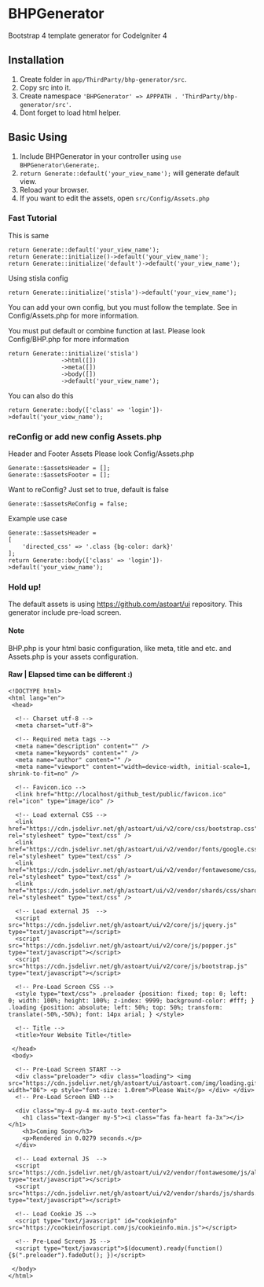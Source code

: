 # BHPGenerator
Bootstrap 4 template generator for CodeIgniter 4

## Installation
  1. Create folder in `app/ThirdParty/bhp-generator/src`.
  2. Copy src into it.
  3. Create namespace `'BHPGenerator' => APPPATH . 'ThirdParty/bhp-generator/src'`.
  4. Dont forget to load html helper.

## Basic Using
  1. Include BHPGenerator in your controller using `use BHPGenerator\Generate;`.
  2. `return Generate::default('your_view_name');` will generate default view.
  3. Reload your browser.
  4. If you want to edit the assets, open `src/Config/Assets.php`

### Fast Tutorial
This is same

    return Generate::default('your_view_name');
    return Generate::initialize()->default('your_view_name');
    return Generate::initialize('default')->default('your_view_name');

Using stisla config

    return Generate::initialize('stisla')->default('your_view_name');

You can add your own config, but you must follow the template. See in Config/Assets.php for more information.

You must put default or combine function at last.
Please look Config/BHP.php for more information

    return Generate::initialize('stisla')
                   ->html([])
                   ->meta([])
                   ->body([])
                   ->default('your_view_name');

You can also do this

    return Generate::body(['class' => 'login'])->default('your_view_name');

### reConfig or add new config Assets.php
Header and Footer Assets
Please look Config/Assets.php

    Generate::$assetsHeader = [];
    Generate::$assetsFooter = [];

Want to reConfig? Just set to true, default is false

    Generate::$assetsReConfig = false;

Example use case
  
    Generate::$assetsHeader =
    [
        'directed_css' => '.class {bg-color: dark}'
    ];
    return Generate::body(['class' => 'login'])->default('your_view_name');

### Hold up!
The default assets is using https://github.com/astoart/ui repository. This generator include pre-load screen.

#### Note
BHP.php is your html basic configuration, like meta, title and etc. and Assets.php is your assets configuration.

#### Raw | Elapsed time can be different :)
    <!DOCTYPE html>
    <html lang="en">
     <head>
     
      <!-- Charset utf-8 -->
      <meta charset="utf-8">
      
      <!-- Required meta tags -->
      <meta name="description" content="" />
      <meta name="keywords" content="" />
      <meta name="author" content="" />
      <meta name="viewport" content="width=device-width, initial-scale=1, shrink-to-fit=no" />
      
      <!-- Favicon.ico -->
      <link href="http://localhost/github_test/public/favicon.ico" rel="icon" type="image/ico" />
      
      <!-- Load external CSS -->
      <link href="https://cdn.jsdelivr.net/gh/astoart/ui/v2/core/css/bootstrap.css" rel="stylesheet" type="text/css" />
      <link href="https://cdn.jsdelivr.net/gh/astoart/ui/v2/vendor/fonts/google.css" rel="stylesheet" type="text/css" />
      <link href="https://cdn.jsdelivr.net/gh/astoart/ui/v2/vendor/fontawesome/css/all.css" rel="stylesheet" type="text/css" />
      <link href="https://cdn.jsdelivr.net/gh/astoart/ui/v2/vendor/shards/css/shards.css" rel="stylesheet" type="text/css" />
      
      <!-- Load external JS  -->
      <script src="https://cdn.jsdelivr.net/gh/astoart/ui/v2/core/js/jquery.js" type="text/javascript"></script>
      <script src="https://cdn.jsdelivr.net/gh/astoart/ui/v2/core/js/popper.js" type="text/javascript"></script>
      <script src="https://cdn.jsdelivr.net/gh/astoart/ui/v2/core/js/bootstrap.js" type="text/javascript"></script>
      
      <!-- Pre-Load Screen CSS -->
      <style type="text/css"> .preloader {position: fixed; top: 0; left: 0; width: 100%; height: 100%; z-index: 9999; background-color: #fff; } .loading {position: absolute; left: 50%; top: 50%; transform: translate(-50%,-50%); font: 14px arial; } </style>
      
      <!-- Title -->
      <title>Your Website Title</title>
      
     </head>
     <body>
     
      <!-- Pre-Load Screen START -->
      <div class="preloader"> <div class="loading"> <img src="https://cdn.jsdelivr.net/gh/astoart/ui/astoart.com/img/loading.gif" width="86"> <p style="font-size: 1.0rem">Please Wait</p> </div> </div>
      <!-- Pre-Load Screen END -->
      
      <div class="my-4 py-4 mx-auto text-center">
        <h1 class="text-danger my-5"><i class="fas fa-heart fa-3x"></i></h1>
        <h3>Coming Soon</h3>
        <p>Rendered in 0.0279 seconds.</p>
      </div>
      
      <!-- Load external JS  -->
      <script src="https://cdn.jsdelivr.net/gh/astoart/ui/v2/vendor/fontawesome/js/all.js" type="text/javascript"></script>
      <script src="https://cdn.jsdelivr.net/gh/astoart/ui/v2/vendor/shards/js/shards.js" type="text/javascript"></script>
      
      <!-- Load Cookie JS -->
      <script type="text/javascript" id="cookieinfo" src="https://cookieinfoscript.com/js/cookieinfo.min.js"></script>
      
      <!-- Pre-Load Screen JS -->
      <script type="text/javascript">$(document).ready(function(){$(".preloader").fadeOut(); })</script>
      
     </body>
    </html>